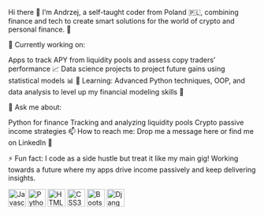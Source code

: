 Hi there 👋
I’m Andrzej, a self-taught coder from Poland 🇵🇱, combining finance and tech to create smart solutions for the world of crypto and personal finance. 💸

🔭 Currently working on:

Apps to track APY from liquidity pools and assess copy traders’ performance 📈
Data science projects to project future gains using statistical models 📊
🌱 Learning: Advanced Python techniques, OOP, and data analysis to level up my financial modeling skills 🐍

💬 Ask me about:

Python for finance
Tracking and analyzing liquidity pools
Crypto passive income strategies
📫 How to reach me: Drop me a message here or find me on LinkedIn 💼

⚡ Fun fact: I code as a side hustle but treat it like my main gig! Working towards a future where my apps drive income passively and keep delivering insights.

<p align="left"> <a href="https://developer.mozilla.org/en-US/docs/Web/JavaScript" target="_blank" rel="noreferrer"><img src="https://raw.githubusercontent.com/danielcranney/readme-generator/main/public/icons/skills/javascript-colored.svg" width="36" height="36" alt="Javascript" /></a> <a href="https://www.python.org/" target="_blank" rel="noreferrer"><img src="https://raw.githubusercontent.com/danielcranney/readme-generator/main/public/icons/skills/python-colored.svg" width="36" height="36" alt="Python" /></a> <a href="https://developer.mozilla.org/en-US/docs/Glossary/HTML5" target="_blank" rel="noreferrer"><img src="https://raw.githubusercontent.com/danielcranney/readme-generator/main/public/icons/skills/html5-colored.svg" width="36" height="36" alt="HTML5" /></a> <a href="https://www.w3.org/TR/CSS/#css" target="_blank" rel="noreferrer"><img src="https://raw.githubusercontent.com/danielcranney/readme-generator/main/public/icons/skills/css3-colored.svg" width="36" height="36" alt="CSS3" /></a> <a href="https://getbootstrap.com/" target="_blank" rel="noreferrer"><img src="https://raw.githubusercontent.com/danielcranney/readme-generator/main/public/icons/skills/bootstrap-colored.svg" width="36" height="36" alt="Bootstrap" /></a> <a href="https://www.djangoproject.com/" target="_blank" rel="noreferrer"><img src="https://raw.githubusercontent.com/danielcranney/readme-generator/main/public/icons/skills/django-colored.svg" width="36" height="36" alt="Django" /></a> </p>
